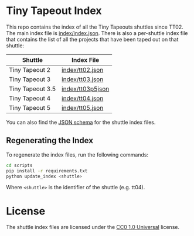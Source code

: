 # Tiny Tapeout Index

This repo contains the index of all the Tiny Tapeouts shuttles since TT02. The main index file is [index/index.json](index/index.json). There is also a per-shuttle index file that contains the list of all the projects that have been taped out on that shuttle:

| Shuttle          | Index File                            |
|------------------|---------------------------------------|
| Tiny Tapeout 2   | [index/tt02.json](index/tt02.json)    |
| Tiny Tapeout 3   | [index/tt03.json](index/tt03.json)    |
| Tiny Tapeout 3.5 | [index/tt03p5json](index/tt03p5.json) |
| Tiny Tapeout 4   | [index/tt04.json](index/tt04.json)    |
| Tiny Tapeout 5   | [index/tt05.json](index/tt05.json)    |

You can also find the [JSON schema](schemas/shuttle.schema.json) for the shuttle index files.

## Regenerating the Index

To regenerate the index files, run the following commands:

```bash
cd scripts
pip install -r requirements.txt
python update_index <shuttle>
```

Where `<shuttle>` is the identifier of the shuttle (e.g. tt04).

# License

The shuttle index files are licensed under the [CC0 1.0 Universal](https://creativecommons.org/publicdomain/zero/1.0/) license.
